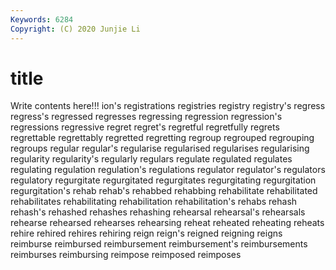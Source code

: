 ```yaml
---
Keywords: 6284
Copyright: (C) 2020 Junjie Li
---
```


# title

Write contents here!!!
ion's 
registrations 
registries 
registry 
registry's 
regress
regress's 
regressed 
regresses 
regressing 
regression 
regression's 
regressions 
regressive 
regret 
regret's
regretful 
regretfully 
regrets 
regrettable 
regrettably 
regretted 
regretting 
regroup 
regrouped 
regrouping
regroups 
regular 
regular's 
regularise 
regularised 
regularises 
regularising 
regularity 
regularity's 
regularly
regulars 
regulate 
regulated 
regulates 
regulating 
regulation 
regulation's 
regulations 
regulator 
regulator's
regulators 
regulatory 
regurgitate 
regurgitated 
regurgitates 
regurgitating 
regurgitation 
regurgitation's 
rehab 
rehab's
rehabbed 
rehabbing 
rehabilitate 
rehabilitated 
rehabilitates 
rehabilitating 
rehabilitation 
rehabilitation's 
rehabs 
rehash
rehash's 
rehashed 
rehashes 
rehashing 
rehearsal 
rehearsal's 
rehearsals 
rehearse 
rehearsed 
rehearses
rehearsing 
reheat 
reheated 
reheating 
reheats 
rehire 
rehired 
rehires 
rehiring 
reign
reign's 
reigned 
reigning 
reigns 
reimburse 
reimbursed 
reimbursement 
reimbursement's 
reimbursements 
reimburses
reimbursing 
reimpose 
reimposed 
reimposes 

